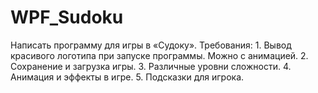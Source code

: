 # WPF_Sudoku
Написать программу для игры в «Судоку». Требования: 1. Вывод красивого логотипа при запуске программы. Можно с анимацией. 2. Сохранение и загрузка игры. 3. Различные уровни сложности. 4. Анимация и эффекты в игре. 5. Подсказки для игрока.
